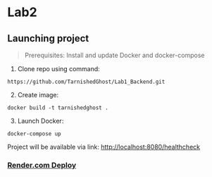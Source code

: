# Lab2

## Launching project

> Prerequisites: Install and update Docker and docker-compose

1. Clone repo using command:
```
https://github.com/TarnishedGhost/Lab1_Backend.git
```
2. Create image:
```
docker build -t tarnishedghost .
```
3. Launch Docker:
```
docker-compose up
```
Project will be available via link: [http://localhost:8080/healthcheck](http://localhost:8080/healthcheck)

### [Render.com Deploy](https://lab1-backend-3ji7.onrender.com/healthcheck)
